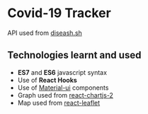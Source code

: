 # Covid-19 Tracker

API used from [diseash.sh](https://disease.sh/docs/)

## Technologies learnt and used

- **ES7** and **ES6** javascript syntax
- Use of **React Hooks**
- Use of [Material-ui](https://material-ui.com/) components
- Graph used from [react-chartjs-2](https://www.npmjs.com/package/react-chartjs-2)
- Map used from [react-leaflet](https://react-leaflet.js.org/)
